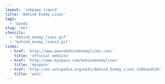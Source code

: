 ```yaml
---
layout: 'subpage.liquid'
title: 'Behind Enemy Lines'
tags:
  - 'bands'
slug: 'bel'
stencils:
  - 'behind_enemy_lines.gif'
  - 'behind_enemy_lines2.gif'
links:
  - href: 'http://www.wearebehindenemylines.com/'
    title: 'official website'
  - href: 'http://www.myspace.com/behindenemylines'
    title: 'myspace'
  - href: 'http://en.wikipedia.org/wiki/Behind_Enemy_Lines_%28band%29'
    title: 'wiki'
---
```

